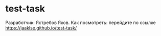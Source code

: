 # test-task
Разработчик: Ястребов Яков.
Как посмотреть:
  перейдите по ссылке https://jaaklse.github.io/test-task/
